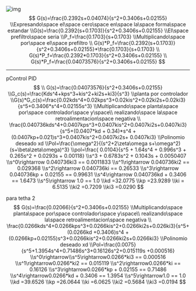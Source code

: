 



![img](https://lh6.googleusercontent.com/g4AgaK-sc-uzyKrsgzWCpBiD-5rwwg9w0JtszVoyEPjMnKcUuHPOldJ8eccX4m-a-RDrRdkcGl621Tg0HTZW31gsDeF1K5fZO1z6gnsoJL27uam4faPOGsK155Fb3w)
$$
G(s)=\frac{0.2392s+0.04074}{s^2+0.3406s+0.02155}
\\Expresando\space el\space cero\space en\space la\space forma\space estandar
\\G(s)=\frac{0.2392(s+0.1703)}{s^2+0.3406s+0.02155}
\\El\space prefiltro\space seria
\\P_f=\frac{0.1703}{s+0.1703}
\\Multiplicando\space por\space el\space prefiltro
\\ G(s)*P_f=\frac{0.2392(s+0.1703)}{s^2+0.3406s+0.02155}*\frac{0.1703}{s+0.1703}
\\ G(s)*P_f=\frac{0.2392*0.1703}{s^2+0.3406s+0.02155}
\\ G(s)*P_f=\frac{0.04073576}{s^2+0.3406s+0.02155}
$$

****

pControl PID
$$
\\ G(s)=\frac{0.04073576}{s^2+0.3406s+0.02155}
\\G_c(s)=\frac{Kds^4+kps^3+kis^2+ki2s+ki3}{s^3}
\\planta por controlador
\\G(s)*G_c(s)=\frac{0.02kds^4+0.02kps^3+0.02kis^2+0.02ki2s+0.02ki3}{s^5+0.3406*s^4+0.02155s^3}
\\Multiplicando\space planta\space por\space controlador\space y\space\\ realizando\space la\space retroalimentacion\space negativa
\\ \frac{0.040736kds^4+0.0407kps^3+0.0407kis^2+0.0407ki2s+0.0407ki3}{s^5+(0.0407*kd + 0.34)*s^4 + (0.0407kp+0.021)s^3+0.0407kis^2+0.0407ki2s+ 0.0407ki3}
\\Polinomio deseado xd
\\Pol=\frac{\omega^2}{(s^2+2\zeta\omega s+\omega^2)(s+\beta\zeta\omega)^3}
\\pol=\frac{ 0.0104}{s^5 + 1.64s^4 + 0.996s^3 + 0.265s^2 + 0.0293s + 0.00118}
\\s^3 + 0.6783s^2 + 0.1043s + 0.0050407
\\s^0\rightarrow 0.040736ki3 == 0.0011833
\\s^1\rightarrow 0.040736ki2 == 0.029368
\\s^2\rightarrow 0.040736ki == 0.26533
\\s^3\rightarrow 0.040736kp + 0.02155 == 0.99631
\\s^4\rightarrow 0.040736kd + 0.3406 == 1.6473
\\s^5\rightarrow 1.0 == 1.0
\\kd =32.0775
\\kp =23.9289
\\ki = 6.5135
\\ki2 =0.7209
\\ki3 =0.0290
$$


para tetha 2
$$
G(s)=\frac{0.02066}{s^2+0.3406s+0.02155}
\\Multiplicando\space planta\space por\space controlador\space y\space\\ realizando\space la\space retroalimentacion\space negativa
\\ \frac{0.0266kds^4+0.0266kps^3+0.0266kis^2+0.0266ki2s+0.026ki3}{s^5+ (0.0266kd +0.3406)s^4 + (0.0266kp+0.02155)s^3+0.0266kis^2+0.0266ki2s+0.0266ki3}
\\Polinomio deseado xd
\\Pol=\frac{0.0075}{s^5+1.3954s^4+0.71486s^3+0.16126s^2+0.015119s +0.000516}
\\s^0\rightarrow\\s^5\rightarrow0.0266*ki3 == 0.000516
\\s^1\rightarrow0.0266*ki2 == 0.015119
\\s^2\rightarrow0.0266*ki == 0.16126
\\s^3\rightarrow0.0266*kp + 0.02155 == 0.71486
\\s^4\rightarrow0.0266*kd + 0.3406 == 1.3954
\\s^5\rightarrow1.0 == 1.0
\\kd =39.6526
\\kp =26.0644
\\ki =6.0625
\\ki2 =0.5684
\\ki3 =0.0194
$$


